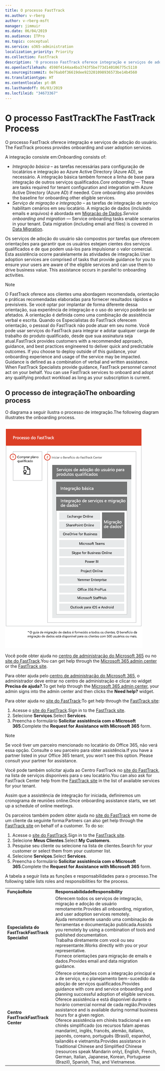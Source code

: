 ```yaml
---
title: O processo FastTrack
ms.author: v-rberg
author: v-rberg-msft
manager: jimmuir
ms.date: 06/04/2019
ms.audience: ITPro
ms.topic: conceptual
ms.service: o365-administration
localization_priority: Priority
ms.collection: FastTrack
description: 'O processo FastTrack oferece integração e serviços de adoção do usuário. '
ms.openlocfilehash: 4598f4144aa4ba3743f5be773d140106775c5110
ms.sourcegitcommit: 0e76ab0f36619dee923201098936573be14b4560
ms.translationtype: HT
ms.contentlocale: pt-BR
ms.lasthandoff: 06/03/2019
ms.locfileid: "34673367"
---
```

# <a name="the-fasttrack-process"></a><span data-ttu-id="79208-103">O processo FastTrack</span><span class="sxs-lookup"><span data-stu-id="79208-103">The FastTrack Process</span></span>

<span data-ttu-id="79208-104">O processo FastTrack oferece integração e serviços de adoção do usuário. </span><span class="sxs-lookup"><span data-stu-id="79208-104">The FastTrack process provides onboarding and user adoption services.</span></span> 
  
<span data-ttu-id="79208-105">A integração consiste em:</span><span class="sxs-lookup"><span data-stu-id="79208-105">Onboarding consists of:</span></span>
  
- <span data-ttu-id="79208-p101">*Integração básica* – as tarefas necessárias para configuração de locatários e integração ao Azure Active Directory (Azure AD), se necessário. A integração básica também fornece a linha de base para integração de outros serviços qualificados.</span><span class="sxs-lookup"><span data-stu-id="79208-p101">*Core onboarding* — These are tasks required for tenant configuration and integration with Azure Active Directory (Azure AD) if needed. Core onboarding also provides the baseline for onboarding other eligible services.</span></span> 
- <span data-ttu-id="79208-p102">*Serviço de migração e integração* – as tarefas de integração de serviço habilitam cenários em seu locatário. A migração de dados (incluindo emails e arquivos) é abordada em [Migração de Dados](O365-data-migration.md).</span><span class="sxs-lookup"><span data-stu-id="79208-p102">*Service onboarding and migration* — Service onboarding tasks enable scenarios in your tenant. Data migration (including email and files) is covered in [Data Migration](O365-data-migration.md).</span></span> 
    
<span data-ttu-id="79208-p103">Os serviços de adoção do usuário são compostos por tarefas que oferecem orientações para garantir que os usuários estejam cientes dos serviços qualificados e de que podem usá-los para impulsionar o valor comercial. Esta assistência ocorre paralelamente às atividades de integração.</span><span class="sxs-lookup"><span data-stu-id="79208-p103">User adoption services are comprised of tasks that provide guidance for you to ensure your users are aware of the eligible services and can use them to drive business value. This assistance occurs in parallel to onboarding activities.</span></span>
  
> [!NOTE]
> <span data-ttu-id="79208-p104">O FastTrack oferece aos clientes uma abordagem recomendada, orientação e práticas recomendadas elaboradas para fornecer resultados rápidos e previsíveis. Se você optar por implantar de forma diferente dessa orientação, sua experiência de integração e o uso do serviço poderão ser afetados. A orientação é definida como uma combinação de assistência verbal e escrita. Quando os Especialistas do FastTrack oferecem orientação, o pessoal do FastTrack não pode atuar em seu nome. Você pode usar serviços do FastTrack para integrar e adotar qualquer carga de trabalho do produto qualificado, desde que sua assinatura seja atual.</span><span class="sxs-lookup"><span data-stu-id="79208-p104">FastTrack provides customers with a recommended approach, guidance, and best practices engineered to deliver quick and predictable outcomes. If you choose to deploy outside of this guidance, your onboarding experience and usage of the service may be impacted. Guidance is defined as a combination of verbal and written assistance. When FastTrack Specialists provide guidance, FastTrack personnel cannot act on your behalf. You can use FastTrack services to onboard and adopt any qualifying product workload as long as your subscription is current.</span></span> 
  
## <a name="the-onboarding-process"></a><span data-ttu-id="79208-117">O processo de integração</span><span class="sxs-lookup"><span data-stu-id="79208-117">The onboarding process</span></span>

<span data-ttu-id="79208-118">O diagrama a seguir ilustra o processo de integração.</span><span class="sxs-lookup"><span data-stu-id="79208-118">The following diagram illustrates the onboarding process.</span></span>
  
![Linha do tempo para uso do benefício de Integração](media/O365-Onboarding-Timeline.png)
  
<span data-ttu-id="79208-120">Você pode obter ajuda no [centro de administração do Microsoft 365](https://go.microsoft.com/fwlink/?linkid=2032704) ou no [site do FastTrack](https://go.microsoft.com/fwlink/?linkid=780698).</span><span class="sxs-lookup"><span data-stu-id="79208-120">You can get help through the [Microsoft 365 admin center](https://go.microsoft.com/fwlink/?linkid=2032704) or the [FastTrack site](https://go.microsoft.com/fwlink/?linkid=780698).</span></span> 

<span data-ttu-id="79208-121">Para obter ajuda pelo [centro de administração do Microsoft 365](https://go.microsoft.com/fwlink/?linkid=2032704), o administrador deve entrar no centro de administração e clicar no widget **Precisa de ajuda?**.</span><span class="sxs-lookup"><span data-stu-id="79208-121">To get help through the [Microsoft 365 admin center](https://go.microsoft.com/fwlink/?linkid=2032704), your admin signs into the admin center and then clicks the **Need help?** widget.</span></span> 

<span data-ttu-id="79208-122">Para obter ajuda no [site do FastTrack](https://go.microsoft.com/fwlink/?linkid=780698):</span><span class="sxs-lookup"><span data-stu-id="79208-122">To get help through the [FastTrack site](https://go.microsoft.com/fwlink/?linkid=780698):</span></span> 
1.  <span data-ttu-id="79208-123">Acesse o [site do FastTrack](https://go.microsoft.com/fwlink/?linkid=780698).</span><span class="sxs-lookup"><span data-stu-id="79208-123">Sign in to the [FastTrack site](https://go.microsoft.com/fwlink/?linkid=780698).</span></span> 
2.  <span data-ttu-id="79208-124">Selecione **Serviços**.</span><span class="sxs-lookup"><span data-stu-id="79208-124">Select **Services**.</span></span>
3.  <span data-ttu-id="79208-125">Preencha o formulário **Solicitar assistência com o Microsoft 365**.</span><span class="sxs-lookup"><span data-stu-id="79208-125">Complete the **Request for Assistance with Microsoft 365** form.</span></span> 
> [!NOTE]
>  <span data-ttu-id="79208-p105">Se você tiver um parceiro mencionado no locatário do Office 365, não verá essa opção. Consulte o seu parceiro para obter assistência.</span><span class="sxs-lookup"><span data-stu-id="79208-p105">If you have a partner listed in your Office 365 tenant, you won't see this option. Please consult your partner for assistance.</span></span> 
  
 <span data-ttu-id="79208-128">Você pode também solicitar ajuda ao Centro FastTrack no [site do FastTrack](https://go.microsoft.com/fwlink/?linkid=780698), na lista de serviços disponíveis para o seu locatário.</span><span class="sxs-lookup"><span data-stu-id="79208-128">You can also ask for FastTrack Center help from the [FastTrack site](https://go.microsoft.com/fwlink/?linkid=780698) in the list of available services for your tenant.</span></span> 
    
 <span data-ttu-id="79208-129">Assim que a assistência de integração for iniciada, definiremos um cronograma de reuniões online.</span><span class="sxs-lookup"><span data-stu-id="79208-129">Once onboarding assistance starts, we set up a schedule of online meetings.</span></span>
    
<span data-ttu-id="79208-p106">Os parceiros também podem obter ajuda no [site do FastTrack](https://go.microsoft.com/fwlink/?linkid=780698) em nome de um cliente da seguinte forma:</span><span class="sxs-lookup"><span data-stu-id="79208-p106">Partners can also get help through the [FastTrack site](https://go.microsoft.com/fwlink/?linkid=780698) on behalf of a customer. To do so:</span></span>
1.  <span data-ttu-id="79208-132">Acesse o [site do FastTrack](https://go.microsoft.com/fwlink/?linkid=780698).</span><span class="sxs-lookup"><span data-stu-id="79208-132">Sign in to the [FastTrack site](https://go.microsoft.com/fwlink/?linkid=780698).</span></span> 
2.  <span data-ttu-id="79208-133">Selecione **Meus Clientes**.</span><span class="sxs-lookup"><span data-stu-id="79208-133">Select **My Customers**.</span></span>
3.  <span data-ttu-id="79208-134">Pesquise seu cliente ou selecione na lista de clientes.</span><span class="sxs-lookup"><span data-stu-id="79208-134">Search for your customer or select them from your customer list.</span></span>
4.  <span data-ttu-id="79208-135">Selecione **Serviços**.</span><span class="sxs-lookup"><span data-stu-id="79208-135">Select **Services**.</span></span>
5.  <span data-ttu-id="79208-136">Preencha o formulário **Solicitar assistência com o Microsoft 365**.</span><span class="sxs-lookup"><span data-stu-id="79208-136">Complete the **Request for Assistance with Microsoft 365** form.</span></span> 

<span data-ttu-id="79208-137">A tabela a seguir lista as funções e responsabilidades para o processo.</span><span class="sxs-lookup"><span data-stu-id="79208-137">The following table lists roles and responsibilities for the process.</span></span>
    
|||
|:-----|:-----|
|<span data-ttu-id="79208-138">**Função**</span><span class="sxs-lookup"><span data-stu-id="79208-138">**Role**</span></span> <br/> |<span data-ttu-id="79208-139">**Responsabilidade**</span><span class="sxs-lookup"><span data-stu-id="79208-139">**Responsibility**</span></span> <br/> |
|<span data-ttu-id="79208-140">**Especialista do FastTrack**</span><span class="sxs-lookup"><span data-stu-id="79208-140">**FastTrack Specialist**</span></span> <br/> |<span data-ttu-id="79208-141">Oferecem todos os serviços de integração, migração e adoção de usuário remotamente.</span><span class="sxs-lookup"><span data-stu-id="79208-141">Provides all onboarding, migration, and user adoption services remotely.</span></span>  <br/> <span data-ttu-id="79208-142">Ajuda remotamente usando uma combinação de ferramentas e documentação publicada.</span><span class="sxs-lookup"><span data-stu-id="79208-142">Assists you remotely by using a combination of tools and published documentation.</span></span> <br/> <span data-ttu-id="79208-143">Trabalha diretamente com você ou seu representante.</span><span class="sxs-lookup"><span data-stu-id="79208-143">Works directly with you or your representative.</span></span> <br/> <span data-ttu-id="79208-144">Fornece orientações para migração de emails e dados.</span><span class="sxs-lookup"><span data-stu-id="79208-144">Provides email and data migration guidance.</span></span>|
|<span data-ttu-id="79208-145">**Centro FastTrack**</span><span class="sxs-lookup"><span data-stu-id="79208-145">**FastTrack Center**</span></span>  <br/> |<span data-ttu-id="79208-146">Oferece orientações com a integração principal e a de serviço, e o planejamento bem-sucedido da adoção de serviços qualificados.</span><span class="sxs-lookup"><span data-stu-id="79208-146">Provides guidance with core and service onboarding and planning successful adoption of eligible services.</span></span>  <br/> <span data-ttu-id="79208-147">Oferece assistência e está disponível durante o horário comercial normal de cada região.</span><span class="sxs-lookup"><span data-stu-id="79208-147">Provides assistance and is available during normal business hours for a given region.</span></span> <br/> <span data-ttu-id="79208-148">Oferece assistência em chinês tradicional e em chinês simplificado (os recursos falam apenas mandarim), inglês, francês, alemão, italiano, japonês, coreano, português (Brasil), espanhol, tailandês e vietnamita.</span><span class="sxs-lookup"><span data-stu-id="79208-148">Provides assistance in Traditional Chinese and Simplified Chinese (resources speak Mandarin only), English, French, German, Italian, Japanese, Korean, Portuguese (Brazil), Spanish, Thai, and Vietnamese.</span></span>|


  

